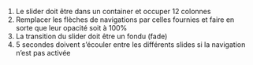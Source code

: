 1. Le slider doit être dans un container et occuper 12 colonnes
2. Remplacer les flèches de navigations par celles fournies et faire en sorte que leur opacité soit à 100%
3. La transition du slider doit être un fondu (fade)
4. 5 secondes doivent s’écouler entre les différents slides si la navigation n’est pas activée
